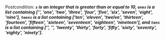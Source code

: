 Postcondition: ***`s` is an integer that is greater than or equal to 10, `ones` is a list containing ['', 'one', 'two', 'three', 'four', 'five', 'six', 'seven', 'eight', 'nine'], `teens` is a list containing ['ten', 'eleven', 'twelve', 'thirteen', 'fourteen', 'fifteen', 'sixteen', 'seventeen', 'eighteen', 'nineteen'], and `tens` is a list containing ['', '', 'twenty', 'thirty', 'forty', 'fifty', 'sixty', 'seventy', 'eighty', 'ninety'].***